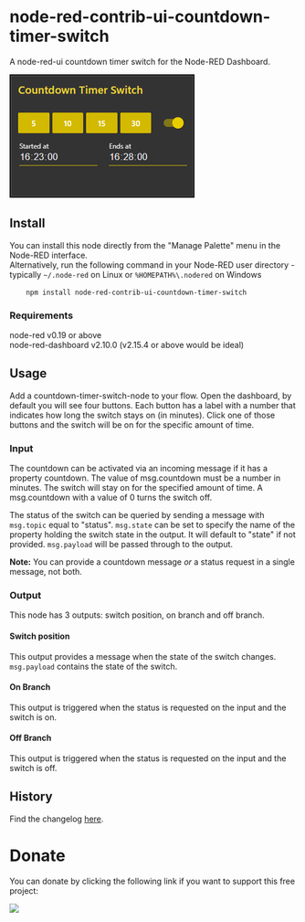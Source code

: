 # node-red-contrib-ui-countdown-timer-switch
A node-red-ui countdown timer switch for the Node-RED Dashboard.  

![](images/cts.png)

## Install
  
You can install this node directly from the "Manage Palette" menu in the Node-RED interface.  
Alternatively, run the following command in your Node-RED user directory - typically `~/.node-red` on Linux or `%HOMEPATH%\.nodered` on Windows

        npm install node-red-contrib-ui-countdown-timer-switch

### Requirements ###
node-red v0.19 or above  
node-red-dashboard v2.10.0 (v2.15.4 or above would be ideal)

## Usage
  
Add a countdown-timer-switch-node to your flow. Open the dashboard, by default you will see four buttons.
Each button has a label with a number that indicates how long the switch stays on (in minutes). Click one of
those buttons and the switch will be on for the specific amount of time.

### Input

The countdown can be activated via an incoming message if it has a property countdown.
The value of msg.countdown must be a number in minutes. The switch will stay on for
the specified amount of time. A msg.countdown with a value of 0 turns the switch off.

The status of the switch can be queried by sending a message with `msg.topic` equal to
"status". `msg.state` can be set to specify the name of the property holding the switch
state in the output. It will default to "state" if not provided. `msg.payload` will
be passed through to the output.

**Note:** You can provide a countdown message _or_ a status request in a single
message, not both.

### Output

This node has 3 outputs: switch position, on branch and off branch.

#### Switch position

This output provides a message when the state of the switch changes. `msg.payload` 
contains the state of the switch.

#### On Branch

This output is triggered when the status is requested on the input and the switch 
is on.

#### Off Branch

This output is triggered when the status is requested on the input and the switch 
is off.

## History
  
Find the changelog [here](CHANGELOG.md).
  
# Donate
  
You can donate by clicking the following link if you want to support this free project:
  
<a target="blank" href="https://www.paypal.me/fellinga"><img src="https://img.shields.io/badge/Donate-PayPal-blue.svg"/></a>
